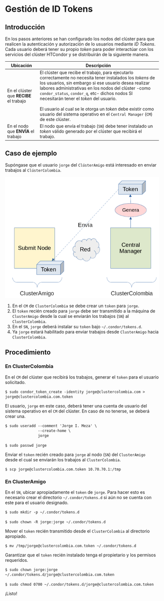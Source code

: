 # Gestión de ID Tokens

## Introducción

En los pasos anteriores se han configurado los nodos del clúster para que realicen la autenticación y autorización de lo usuarios mediante *ID Tokens*.  Cada usuario deberá tener su propio *token* para poder interactúar con los servicios del clúster HTCondor y se distribuirán de la siguiente manera.

| Ubicación | Descripción |
| --- | --- |
| En el clúster que **RECIBE** el trabajo | El clúster que recibe el trabajo, para ejecutarlo correctamente no necesita tener instalados los *tokens* de los usuarios, sin embargo si ese usuario desea realizar labores administrativas en los nodos del clúster -como `condor_status`, `condor_q`, etc- dichos nodos SI necesitarán tener el *token* del usuario.<br><br>El usuario al cual se le otorga un *token* debe existir como usuario del sistema operativo en el `Central Manager` (`CM`) de este clúster. |
| En el nodo que **ENVÍA** el trabajo | El nodo que envía el trabajo (`SN`) debe tener instalado un *token* válido generado por el clúster que recibirá el trabajo. |

## Caso de ejemplo

Supóngase que el usuario `jorge` del `ClústerAmigo` está interesado en enviar trabajos al `ClústerColombia`.

![Ejemplo](generación_idtokens.png)

1. En el `CM` de `ClusterColombia` se debe crear un `token` para `jorge`.
1. El `token` recién creado para `jorge` debe ser transmitido a la máquina de `ClusterAmigo` desde la cual se enviarán los trabajos (`SN`) al `ClusterColombia`.
1. En el `SN`, `jorge` deberá instalar su `token` bajo `~/.condor/tokens.d`.
1. Ya `jorge` estará habilitado para enviar trabajos desde `ClusterAmigo` hacia `ClusterColombia`.

## Procedimiento

### En ClusterColombia

En el `CM` del clúster que recibirá los trabajos, generar el `token` para el usuario solicitado.

```
$ sudo condor_token_create -identity jorge@clustercolombia.com > jorge@clustercolombia.com.token
```

El usuario, `jorge` en este caso, deberá tener una cuenta de usuario del sistema operativo en el `CM` del clúster.  En caso de no tenerse, se deberá crear una.

```
$ sudo useradd --comment 'Jorge I. Meza' \
               --create-home \
               jorge

$ sudo passwd jorge
```

Enviar el `token` recién creado para `jorge` al nodo (`SN`) del `ClusterAmigo` desde el cual se enviarán los trabajos al `ClusterColombia`.

```
$ scp jorge@clustercolombia.com.token 10.70.70.1:/tmp
```

### En ClusterAmigo

En el `SN`, ubicar apropiadamente el `token` de `jorge`.  Para hacer esto es necesario crear el directorio `~/.condor/tokens.d` si aún no se cuenta con este para el usuario designado.

```
$ sudo mkdir -p ~/.condor/tokens.d

$ sudo chown -R jorge:jorge ~/.condor/tokens.d
```

Mover el `token` recién transmitido desde el `ClusterColombia` al directorio apropiado.

```
$ mv /tmp/jorge@clustercolombia.com.token ~/.condor/tokens.d
```

Garantizar que el `token` recién instalado tenga el propietario y los permisos requeridos.

```
$ sudo chown jorge:jorge ~/.condor/tokens.d/jorge@clustercolombia.com.token

$ sudo chmod 0700 ~/.condor/tokens.d/jorge@clustercolombia.com.token
```

¡Listo!